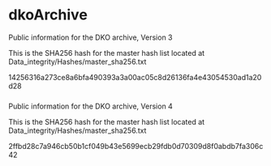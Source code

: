 # dkoArchive
Public information for the DKO archive, Version 3

This is the SHA256 hash for the master hash list located at Data_integrity/Hashes/master_sha256.txt

14256316a273ce8a6bfa490393a3a00ac05c8d26136fa4e43054530ad1a20d28

###
###
###

Public information for the DKO archive, Version 4

This is the SHA256 hash for the master hash list located at Data_integrity/Hashes/master_sha256.txt

2ffbd28c7a946cb50b1cf049b43e5699ecb29fdb0d70309d8f0abdb7fa306c42
